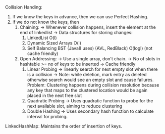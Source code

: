 Collision Handing:
1. If we know the keys in advance, then we can use Perfect Hashing.
2. If we do not know the keys, then
   1. Chaining:
      -> Whenever collision happens, insert the element at the end of linkedlist 
      -> Data structures for storing changes:
      1. LinkedList O(l)
      2. Dynamic Sized Arrays O(l)
      3. Self Balancing BST (Java8 uses) (AVL, RedBlack) O(logl) (not cache friendly)
   2. Open Addressing: 
      -> Use a single array, don't chain.
      -> No of slots in hashtable >= no of keys to be inserted
      -> Cache friendly
      1. Linear Probing 
         -> linearly search for next empty slot when there is a collision
         -> Note: while deletion, mark entry as deleted otherwise search would see an empty slot and
                  cause failures.
         Problem: Clustering happens during collision resolution because any key that maps to the 
                  clustered location would be again placed in the next free slot
      2. Quadratic Probing 
         -> Uses quadratic function to probe for the next available slot, aiming to reduce clustering
      3. Double Hashing
         -> Uses secondary hash function to calculate interval for probing.


LinkedHashMap:
   Maintains the order of insertion of keys.